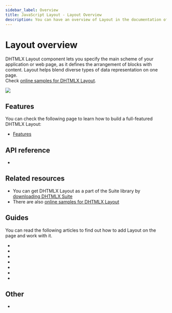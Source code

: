```yaml
---
sidebar_label: Overview
title: JavaScript Layout - Layout Overview 
description: You can have an overview of Layout in the documentation of the DHTMLX JavaScript UI library. Browse developer guides and API reference, try out code examples and live demos, and download a free 30-day evaluation version of DHTMLX Suite.
---
```


# Layout overview

DHTMLX Layout component lets you specify the main scheme of your application or web page, as it defines the arrangement of blocks with content. Layout helps blend diverse types of data representation on one page.<br/>
Check [online samples for DHTMLX Layout](https://snippet.dhtmlx.com/f1f49n35?tag=layout).

![](../assets/layout/layout.png)

## Features

You can check the following page to learn how to build a full-featured DHTMLX Layout:

- [Features](layout/features.md)

## API reference

- [](api/api_overview.md)

## Related resources

- You can get DHTMLX Layout as a part of the Suite library by [downloading DHTMLX Suite](https://dhtmlx.com/docs/products/dhtmlxSuite/download.shtml)
- There are also [online samples for DHTMLX Layout](https://snippet.dhtmlx.com/f1f49n35?tag=layout)  

## Guides

You can read the following articles to find out how to add Layout on the page and work with it.

- [](initialization.md)
- [](layout_structure.md)
- [](layout_patterns.md)
- [](cell_configuration.md)
- [](work_with_layout.md)
- [](customization.md)
- [](events.md)

## Other

- [](../migration.md)
